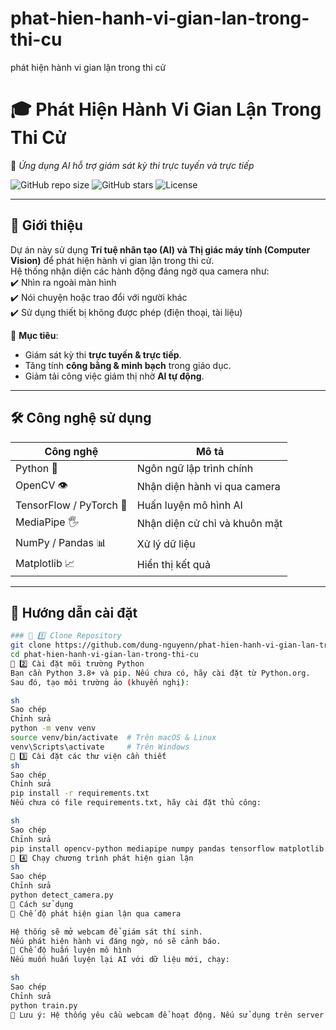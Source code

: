 # phat-hien-hanh-vi-gian-lan-trong-thi-cu
phát hiện hành vi gian lận trong thi cử
# 🎓 Phát Hiện Hành Vi Gian Lận Trong Thi Cử  
🚀 *Ứng dụng AI hỗ trợ giám sát kỳ thi trực tuyến và trực tiếp*  

![GitHub repo size](https://img.shields.io/github/repo-size/dung-nguyenn/phat-hien-hanh-vi-gian-lan-trong-thi-cu)
![GitHub stars](https://img.shields.io/github/stars/dung-nguyenn/phat-hien-hanh-vi-gian-lan-trong-thi-cu?style=social)
![License](https://img.shields.io/github/license/dung-nguyenn/phat-hien-hanh-vi-gian-lan-trong-thi-cu)

---

## 📌 Giới thiệu  

Dự án này sử dụng **Trí tuệ nhân tạo (AI) và Thị giác máy tính (Computer Vision)** để phát hiện hành vi gian lận trong thi cử.  
Hệ thống nhận diện các hành động đáng ngờ qua camera như:  
✔️ Nhìn ra ngoài màn hình  
✔️ Nói chuyện hoặc trao đổi với người khác  
✔️ Sử dụng thiết bị không được phép (điện thoại, tài liệu)  

🔹 **Mục tiêu**:  
- Giám sát kỳ thi **trực tuyến & trực tiếp**.  
- Tăng tính **công bằng & minh bạch** trong giáo dục.  
- Giảm tải công việc giám thị nhờ **AI tự động**.  

---

## 🛠 Công nghệ sử dụng  

| Công nghệ | Mô tả |
|-----------|------|
| Python 🐍 | Ngôn ngữ lập trình chính |
| OpenCV 👁 | Nhận diện hành vi qua camera |
| TensorFlow / PyTorch 🤖 | Huấn luyện mô hình AI |
| MediaPipe 🖐 | Nhận diện cử chỉ và khuôn mặt |
| NumPy / Pandas 📊 | Xử lý dữ liệu |
| Matplotlib 📈 | Hiển thị kết quả |

---

## 🚀 Hướng dẫn cài đặt  



```sh
### 🔹 1️⃣ Clone Repository  
git clone https://github.com/dung-nguyenn/phat-hien-hanh-vi-gian-lan-trong-thi-cu.git
cd phat-hien-hanh-vi-gian-lan-trong-thi-cu
🔹 2️⃣ Cài đặt môi trường Python
Bạn cần Python 3.8+ và pip. Nếu chưa có, hãy cài đặt từ Python.org.
Sau đó, tạo môi trường ảo (khuyến nghị):

sh
Sao chép
Chỉnh sửa
python -m venv venv
source venv/bin/activate  # Trên macOS & Linux
venv\Scripts\activate     # Trên Windows
🔹 3️⃣ Cài đặt các thư viện cần thiết
sh
Sao chép
Chỉnh sửa
pip install -r requirements.txt
Nếu chưa có file requirements.txt, hãy cài đặt thủ công:

sh
Sao chép
Chỉnh sửa
pip install opencv-python mediapipe numpy pandas tensorflow matplotlib
🔹 4️⃣ Chạy chương trình phát hiện gian lận
sh
Sao chép
Chỉnh sửa
python detect_camera.py
📖 Cách sử dụng
🔹 Chế độ phát hiện gian lận qua camera

Hệ thống sẽ mở webcam để giám sát thí sinh.
Nếu phát hiện hành vi đáng ngờ, nó sẽ cảnh báo.
🔹 Chế độ huấn luyện mô hình
Nếu muốn huấn luyện lại AI với dữ liệu mới, chạy:

sh
Sao chép
Chỉnh sửa
python train.py
📌 Lưu ý: Hệ thống yêu cầu webcam để hoạt động. Nếu sử dụng trên server không có camera, hãy dùng video làm đầu vào.

